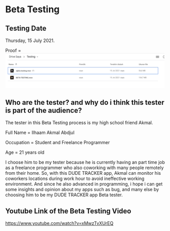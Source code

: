 # Beta Testing

## Testing Date

Thursday, 15 July 2021.

Proof = <img src="https://github.com/AldrichRNLD/FINALPROJECT_MOBCOMP_1313617012/blob/master/UI%20Photos/date.png" width="500">

## Who are the tester? and why do i think this tester is part of the audience?

The tester in this Beta Testing process is my high school friend Akmal. 



Full Name  = Ilhaam Akmal Abdjul


Occupation = Student and Freelance Programmer


Age                   = 21 years old








I choose him to be my tester because he is currently having an part time job as a freelance programmer who also coworking with many people remotely from their home. So, with this DUDE TRACKER app, Akmal can monitor his coworkers locations during work hour to avoid ineffective working environment. And since he also advanced in programming, i hope i can get some insights and opinion about my apps such as bug, and many else by choosing him to be my DUDE TRACKER app Beta tester.

## Youtube Link of the Beta Testing Video

https://www.youtube.com/watch?v=xMwzTvXUrEQ
